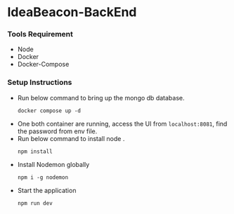 # IdeaBeacon-BackEnd

### Tools Requirement

-   Node
-   Docker
-   Docker-Compose

### Setup Instructions

-   Run below command to bring up the mongo db database.
    ```
    docker compose up -d
    ```
-   One both container are running, access the UI from `localhost:8081`, find the password from env file.
-   Run below command to install node .
    ```
    npm install
    ```
-   Install Nodemon globally
    ```
    npm i -g nodemon
    ```
-   Start the application
    ```
    npm run dev
    ```
